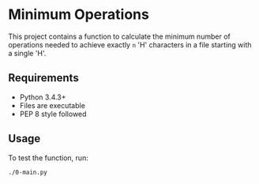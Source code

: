 # Minimum Operations

This project contains a function to calculate the minimum number of operations needed to achieve exactly `n` 'H' characters in a file starting with a single 'H'.

## Requirements

- Python 3.4.3+
- Files are executable
- PEP 8 style followed

## Usage

To test the function, run:

```sh
./0-main.py
